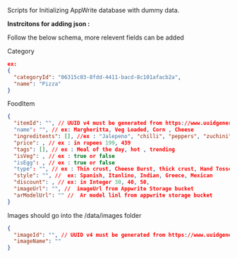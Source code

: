 Scripts for Initializing AppWrite database with dummy data.

**Instrcitons for adding json :**

Follow the below schema, more relevent fields can be added

Category

```json
ex:
{
  "categoryId": "06315c03-8fdd-4411-bacd-8c101afacb2a",
  "name": "Pizza"
}
```

FoodItem

```json
{
  "itemId": "", // UUID v4 must be generated from https://www.uuidgenerator.net/version4
  "name": "", // ex: Margheritta, Veg Loaded, Corn , Cheese
  "ingreditents": [], //ex : "Jalepeno", "chilli", "peppers", "zuchini"
  "price": , // ex : in rupees 199, 439
  "tags": [], // ex : Meal of the day, hot , trending
  "isVeg": , // ex : true or false
  "isEgg": , // ex : true or false
  "type": "", // ex : Thin crust, Cheese Burst, thick crust, Hand Tossed, Pan
  "style": "", //  ex: Spanish, Itanlino, Indian, Greece, Mexican
  "discount": , // ex: in Integer 30, 40, 50,
  "imageUrl": "", //  imageUrl from Appwrite Storage bucket
  "arModelUrl": "" //  Ar model linl from appwrite storage bucket
}
```

Images should go into the /data/images folder

```json
{
  "imageId": "", // UUID v4 must be generated from https://www.uuidgenerator.net/version4,
  "imageName": ""
}
```

